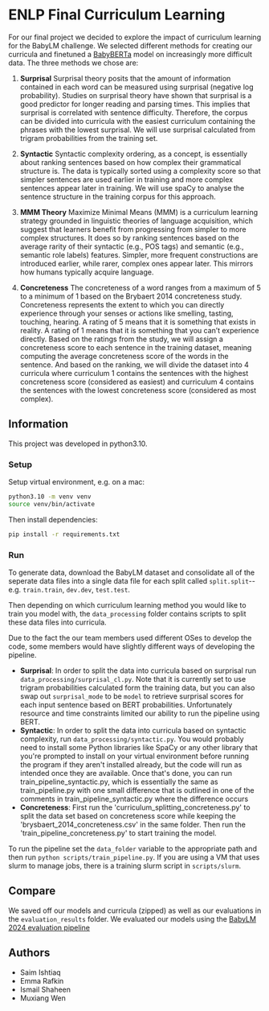 # ENLP Final Curriculum Learning
For our final project we decided to explore the impact of curriculum learning for the BabyLM challenge. We selected different methods for creating our curricula and finetuned a [BabyBERTa](https://huggingface.co/phueb/BabyBERTa-1) model on increasingly more difficult data. The three methods we chose are: 

1. **Surprisal**
    Surprisal theory posits that the amount of information contained in each word can be measured using surprisal (negative log probability). Studies on surprisal theory have shown that surprisal is a good predictor for longer reading and parsing times. This implies that surprisal is correlated with sentence difficulty. Therefore, the corpus can be divided into curricula with the easiest curriculum containing the phrases with the lowest surprisal. We will use surprisal calculated from trigram probabilities from the training set. 
2. **Syntactic**
    Syntactic complexity ordering, as a concept, is essentially about ranking sentences based on how complex their grammatical structure is. The data is typically sorted using a complexity score so that simpler sentences are used earlier in training and more complex sentences appear later in training. We will use spaCy to analyse the sentence structure in the training corpus for this approach.

3. **MMM Theory**
    Maximize Minimal Means (MMM) is a curriculum learning strategy grounded in linguistic theories of language acquisition, which suggest that learners benefit from progressing from simpler to more complex structures. It does so by ranking sentences based on the average rarity of their syntactic (e.g., POS tags) and semantic (e.g., semantic role labels) features. Simpler, more frequent constructions are introduced earlier, while rarer, complex ones appear later. This mirrors how humans typically acquire language.
4. **Concreteness**
    The concreteness of a word ranges from a maximum of 5 to a minimum of 1 based on the Brybaert 2014 concreteness study. Concreteness represents the extent to which you can directly experience through your senses or actions like smelling, tasting, touching, hearing. A rating of 5 means that it is something that exists in reality. A rating of 1 means that it is something that you can’t experience directly. Based on the ratings from the study, we will assign a concreteness score to each sentence in the training dataset, meaning computing the average concreteness score of the words in the sentence. And based on the ranking, we will divide the dataset into 4 curricula where curriculum 1 contains the sentences with the highest concreteness score (considered as easiest) and curriculum 4 contains the sentences with the lowest concreteness score (considered as most complex).


## Information
This project was developed in python3.10.

### Setup
Setup virtual environment, e.g. on a mac:
```bash
python3.10 -m venv venv
source venv/bin/activate
```

Then install dependencies:
```bash
pip install -r requirements.txt
```
### Run 
To generate data, download the BabyLM dataset and consolidate all of the seperate data files into a single data file for each split called `split.split`--e.g. `train.train`, `dev.dev`, `test.test`.

Then depending on which curriculum learning method you would like to train you model with, the `data_processing` folder contains scripts to split these data files into curricula. 

Due to the fact the our team members used different OSes to develop the code, some members would have slightly different ways of developing the pipeline.
- **Surprisal**: In order to split the data into curricula based on surprisal run `data_processing/surprisal_cl.py`. Note that it is currently set to use trigram probabilities calculated form the training data, but you can also swap out `surprisal_mode` to be `model` to retrieve surprisal scores for each input sentence based on BERT probabilities. Unfortunately resource and time constraints limited our ability to run the pipeline using BERT.
- **Syntactic**: In order to split the data into curricula based on syntactic complexity, run `data_processing/syntactic.py`. You would probably need to install some Python libraries like SpaCy or any other library that you're prompted to install on your virtual environment before running the program if they aren't installed already, but the code will run as intended once they are available. Once that's done, you can run train_pipeline_syntactic.py, which is essentially the same as train_pipeline.py with one small difference that is outlined in one of the comments in train_pipeline_syntactic.py where the difference occurs
- **Concreteness**: First run the 'curriculum_splitting_concreteness.py' to split the data set based on concreteness score while keeping the 'brysbaert_2014_concreteness.csv' in the same folder. Then run the 'train_pipeline_concreteness.py' to start training the model.

To run the pipeline set the `data_folder` variable to the appropriate path and then run `python scripts/train_pipeline.py`. If you are using a VM that uses slurm to manage jobs, there is a training slurm script in `scripts/slurm`.

## Compare
We saved off our models and curricula (zipped) as well as our evaluations in the `evaluation_results` folder. We evaluated our models using the [BabyLM 2024 evaluation pipeline](https://github.com/babylm/evaluation-pipeline-2024)

## Authors
- Saim Ishtiaq
- Emma Rafkin
- Ismail Shaheen
- Muxiang Wen 
